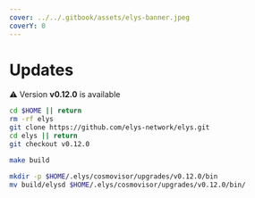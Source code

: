 ```yaml
---
cover: ../../.gitbook/assets/elys-banner.jpeg
coverY: 0
---
```


# Updates

⚠️ Version **v0.12.0** is available

```bash
cd $HOME || return
rm -rf elys
git clone https://github.com/elys-network/elys.git
cd elys || return
git checkout v0.12.0

make build

mkdir -p $HOME/.elys/cosmovisor/upgrades/v0.12.0/bin
mv build/elysd $HOME/.elys/cosmovisor/upgrades/v0.12.0/bin/
```
